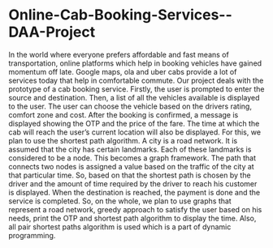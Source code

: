 # Online-Cab-Booking-Services--DAA-Project


In the world where everyone prefers affordable and fast means of transportation, online platforms which help in booking vehicles have gained momentum off late. Google maps, ola and uber cabs provide a lot of services today that help in comfortable commute. 
          Our project deals with the prototype of a cab booking service. Firstly, the user is prompted to enter the source and destination. Then, a list of all the vehicles available is displayed to the user. The user can choose the vehicle based on the drivers rating, comfort zone and cost. After the booking is confirmed, a message is displayed showing the OTP and the price of the fare. The time at which the cab will reach the user’s current location will also be displayed. For this, we plan to use the shortest path algorithm.   A city is a road network. It is assumed that the city has certain landmarks. Each of these landmarks is considered to be a node. This becomes a graph framework. The path that connects two nodes is assigned a value based on the traffic of the city at that particular time. So, based on that the shortest path is chosen by the driver and the amount of time required by the driver to reach his customer is displayed. When the destination is reached, the payment is done and the service is completed.
          So, on the whole, we plan to use graphs that represent a road network, greedy approach to satisfy the user based on his needs, print the OTP and shortest path algorithm to display the time. Also, all pair shortest paths algorithm is used which is a part of dynamic programming.    
          
          

